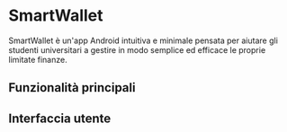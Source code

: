 # SmartWallet

SmartWallet è un'app Android intuitiva e minimale pensata per aiutare gli studenti universitari a gestire in modo semplice ed efficace le proprie limitate finanze.

## Funzionalità principali

## Interfaccia utente

